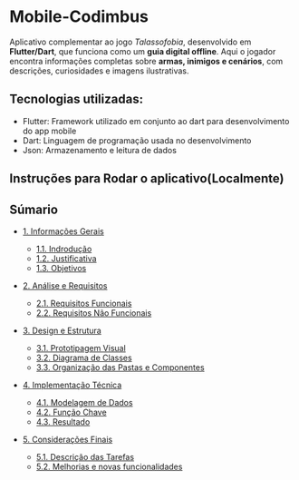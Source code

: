 # Mobile-Codimbus
Aplicativo complementar ao jogo *Talassofobia*, desenvolvido em **Flutter/Dart**, que funciona como um **guia digital offline**. Aqui o jogador encontra informações completas sobre **armas, inimigos e cenários**, com descrições, curiosidades e imagens ilustrativas.

## Tecnologias utilizadas:
- Flutter: Framework utilizado em conjunto ao dart para desenvolvimento do app mobile
- Dart: Linguagem de programação usada no desenvolvimento
- Json: Armazenamento e leitura de dados

## Instruções para Rodar o aplicativo(Localmente)

## Súmario
-   [1. Informações Gerais](https://github.com/Bruno616/Mobile-Codimbus/wiki/1.-Visão-geral-do-Projeto)<br> 
    -  	[1.1. Indrodução](https://github.com/Bruno616/Mobile-Codimbus/wiki/1.-Visão-geral-do-Projeto#11-introdução)
    -  	[1.2. Justificativa](https://github.com/Bruno616/Mobile-Codimbus/wiki/1.-Visão-geral-do-Projeto#12-justificativa)
    -  	[1.3. Objetivos](https://github.com/Bruno616/Mobile-Codimbus/wiki/1.-Visão-geral-do-Projeto#13-objetivos)
   
-   [2. Análise e Requisitos](https://github.com/Bruno616/Mobile-Codimbus/wiki/2.-Análise-e-Requisitos)</br>
    -   [2.1. Requisitos Funcionais](https://github.com/Bruno616/Mobile-Codimbus/wiki/2.-Análise-e-Requisitos#21-requisitos-funcionais)
    -   [2.2. Requisitos Não Funcionais](https://github.com/Bruno616/Mobile-Codimbus/wiki/2.-Análise-e-Requisitos#22-requisitos-não-funcionais)
  
-   [3. Design e Estrutura](https://github.com/Bruno616/Mobile-Codimbus/wiki/3.-Design-e-Estrutura)</br>
	-   [3.1. Prototipagem Visual](https://github.com/Bruno616/Mobile-Codimbus/wiki/3.-Design-e-Estrutura#31-prototipagem-visual)
    -   [3.2. Diagrama de Classes](https://github.com/Bruno616/Mobile-Codimbus/wiki/3.-Design-e-Estrutura#32-diagrama-de-classes)
    -   [3.3. Organização das Pastas e Componentes](https://github.com/Bruno616/Mobile-Codimbus/wiki/3.-Design-e-Estrutura#33-organização-das-pastas-e-componentes)
  
-   [4. Implementação Técnica](https://github.com/Bruno616/Mobile-Codimbus/wiki/4.-Implementação-Técnica)</br>    
    -   [4.1. Modelagem de Dados](https://github.com/Bruno616/Mobile-Codimbus/wiki/4.-Implementação-Técnica#41-modelagem-de-dados)
    -   [4.2. Função Chave](https://github.com/Bruno616/Mobile-Codimbus/wiki/4.-Implementação-Técnica#42-função-chave)
    -   [4.3. Resultado](https://github.com/Bruno616/Mobile-Codimbus/wiki/4.-Implementação-Técnica#43-resultado)
   
-   [5. Considerações Finais](https://github.com/Bruno616/Mobile-Codimbus/wiki/5.-Considerações-Finais)</br>
    -   [5.1. Descrição das Tarefas](https://github.com/Bruno616/Mobile-Codimbus/wiki/5.-Considerações-Finais#51-descrição-das-tarefas)
    -   [5.2. Melhorias e novas funcionalidades](https://github.com/Bruno616/Mobile-Codimbus/wiki/5.-Considerações-Finais#52-melhorias-e-novas-funcionalidades)
    

